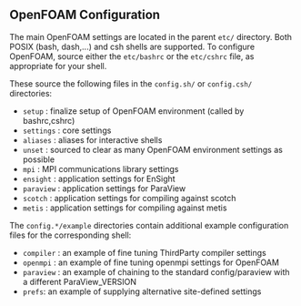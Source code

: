 OpenFOAM Configuration
----------------------

The main OpenFOAM settings are located in the parent `etc/` directory.
Both POSIX (bash, dash,...) and csh shells are supported.
To configure OpenFOAM, source either the `etc/bashrc` or the
`etc/cshrc` file, as appropriate for your shell.

These source the following files in the `config.sh/` or
`config.csh/` directories:

* `setup` : finalize setup of OpenFOAM environment (called by bashrc,cshrc)
* `settings` : core settings
* `aliases` : aliases for interactive shells
* `unset` : sourced to clear as many OpenFOAM environment settings as possible
* `mpi` : MPI communications library settings
* `ensight` : application settings for EnSight
* `paraview` : application settings for ParaView
* `scotch` : application settings for compiling against scotch
* `metis` : application settings for compiling against metis

The `config.*/example` directories contain additional example configuration
files for the corresponding shell:

* `compiler` : an example of fine tuning ThirdParty compiler settings
* `openmpi` : an example of fine tuning openmpi settings for OpenFOAM
* `paraview` : an example of chaining to the standard config/paraview
   with a different ParaView_VERSION
* `prefs`: an example of supplying alternative site-defined settings
